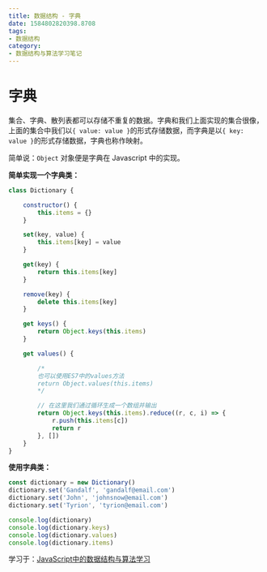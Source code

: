 ```yaml
---
title: 数据结构 - 字典
date: 1584802820398.8708
tags:
- 数据结构
category:
- 数据结构与算法学习笔记
---
```

# 字典

集合、字典、散列表都可以存储不重复的数据。字典和我们上面实现的集合很像，上面的集合中我们以`{ value: value }`的形式存储数据，而字典是以`{ key: value }`的形式存储数据，字典也称作映射。

简单说：`Object` 对象便是字典在 Javascript 中的实现。

**简单实现一个字典类：**

```js
class Dictionary {

    constructor() {
        this.items = {}
    }

    set(key, value) {
        this.items[key] = value
    }

    get(key) {
        return this.items[key]
    }

    remove(key) {
        delete this.items[key]
    }

    get keys() {
        return Object.keys(this.items)
    }

    get values() {

        /*
        也可以使用ES7中的values方法
        return Object.values(this.items)
        */

        // 在这里我们通过循环生成一个数组并输出
        return Object.keys(this.items).reduce((r, c, i) => {
            r.push(this.items[c])
            return r
        }, [])
    }
}
```

**使用字典类：**

```js
const dictionary = new Dictionary()
dictionary.set('Gandalf', 'gandalf@email.com')
dictionary.set('John', 'johnsnow@email.com')
dictionary.set('Tyrion', 'tyrion@email.com')

console.log(dictionary)
console.log(dictionary.keys)
console.log(dictionary.values)
console.log(dictionary.items)
```

学习于：[JavaScript中的数据结构与算法学习](http://caibaojian.com/learn-javascript.html)













































